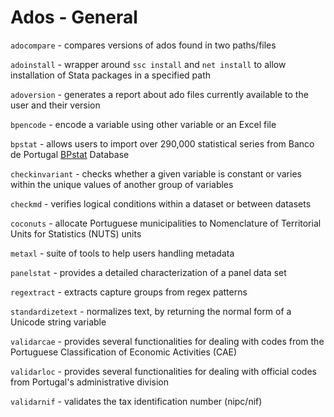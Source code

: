 # Ados - General 

`adocompare` - compares versions of ados found in two paths/files

`adoinstall` - wrapper around `ssc install` and `net install` to allow installation of Stata packages in a specified path

`adoversion` - generates a report about ado files currently available to the user and their version

`bpencode` - encode a variable using other variable or an Excel file

`bpstat` - allows users to import over 290,000 statistical series from Banco de Portugal [BPstat](https://bpstat.bportugal.pt/) Database

`checkinvariant` - checks whether a given variable is constant or varies within the unique values of another group of variables

`checkmd` - verifies logical conditions within a dataset or between datasets

`coconuts` - allocate Portuguese municipalities to Nomenclature of Territorial Units for Statistics (NUTS) units

`metaxl` - suite of tools to help users handling metadata

`panelstat` - provides a detailed characterization of a panel data set

`regextract` - extracts capture groups from regex patterns

`standardizetext` - normalizes text, by returning the normal form of a Unicode string variable

`validarcae` - provides several functionalities for dealing with codes from the Portuguese Classification of Economic Activities (CAE)

`validarloc` - provides several functionalities for dealing with official codes from Portugal's administrative division

`validarnif` - validates the tax identification number (nipc/nif)



